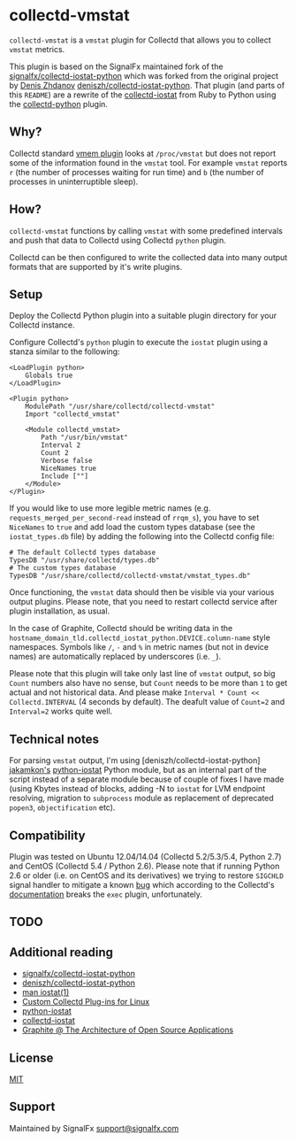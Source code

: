 collectd-vmstat
===============

`collectd-vmstat` is a `vmstat` plugin for Collectd that allows you to
collect `vmstat` metrics.

This plugin is based on the SignalFx maintained fork of the
[signalfx/collectd-iostat-python](https://github.com/signalfx/collectd-iostat-python)
which was forked from the original project by [Denis Zhdanov](mailto:denis.zhdanov@gmail.com)
[deniszh/collectd-iostat-python](https://github.com/deniszh/collectd-iostat-python).
That plugin (and parts of this `README`) are a rewrite of the
[collectd-iostat](https://github.com/keirans/collectd-iostat) from Ruby to Python
using the
[collectd-python](http://collectd.org/documentation/manpages/collectd-python.5.shtml)
plugin.


Why?
----

Collectd standard [vmem plugin](https://collectd.org/wiki/index.php/Plugin:vmem)
looks at `/proc/vmstat` but does not report some of the information found in
the `vmstat` tool.  For example `vmstat` reports `r` (the number of processes waiting for run time)
and `b` (the number of processes in uninterruptible sleep).


How?
----

`collectd-vmstat` functions by calling `vmstat` with some predefined
intervals and push that data to Collectd using Collectd `python` plugin.

Collectd can be then configured to write the collected data into many output
formats that are supported by it's write plugins.


Setup
-----

Deploy the Collectd Python plugin into a suitable plugin directory for your
Collectd instance.

Configure Collectd's `python` plugin to execute the `iostat` plugin using a
stanza similar to the following:


```
<LoadPlugin python>
    Globals true
</LoadPlugin>

<Plugin python>
    ModulePath "/usr/share/collectd/collectd-vmstat"
    Import "collectd_vmstat"

    <Module collectd_vmstat>
        Path "/usr/bin/vmstat"
        Interval 2
        Count 2
        Verbose false
        NiceNames true
        Include [""]
    </Module>
</Plugin>
```

If you would like to use more legible metric names (e.g.
`requests_merged_per_second-read` instead of `rrqm_s`), you have to set
`NiceNames` to `true` and add load the custom types database (see the
`iostat_types.db` file) by adding the following into the Collectd config file:

```
# The default Collectd types database
TypesDB "/usr/share/collectd/types.db"
# The custom types database
TypesDB "/usr/share/collectd/collectd-vmstat/vmstat_types.db"
```

Once functioning, the `vmstat` data should then be visible via your various
output plugins. Please note, that you need to restart collectd service after
plugin installation, as usual.

In the case of Graphite, Collectd should be writing data in the
`hostname_domain_tld.collectd_iostat_python.DEVICE.column-name` style namespaces.
Symbols like `/`, `-` and `%` in metric names (but not in device names) are
automatically replaced by underscores (i.e. `_`).

Please note that this plugin will take only last line of `vmstat` output, so big
`Count` numbers also have no sense, but `Count` needs to be more than `1` to get
actual and not historical data. And please make `Interval * Count <<
Collectd.INTERVAL` (4 seconds by default). The deafult value of `Count=2` and
`Interval=2` works quite well.


Technical notes
---------------

For parsing `vmstat` output, I'm using [deniszh/collectd-iostat-python]
[jakamkon's](https://bitbucket.org/jakamkon)
[python-iostat](https://bitbucket.org/jakamkon/python-iostat) Python module, but
as an internal part of the script instead of a separate module because of couple
of fixes I have made (using Kbytes instead of blocks, adding -N to `iostat` for
LVM endpoint resolving, migration to `subprocess` module as replacement of
deprecated `popen3`, `objectification` etc).


Compatibility
-------------

Plugin was tested on Ubuntu 12.04/14.04 (Collectd 5.2/5.3/5.4, Python 2.7) and
CentOS (Collectd 5.4 / Python 2.6). Please note that if running Python 2.6 or
older (i.e. on CentOS and its derivatives) we trying to restore `SIGCHLD` signal
handler to mitigate a known [bug](http://bugs.python.org/issue1731717) which
according to the Collectd's
[documentation](https://collectd.org/documentation/manpages/collectd-python.5.shtml#configuration)
breaks the `exec` plugin, unfortunately.


TODO
----


Additional reading
------------------

* [signalfx/collectd-iostat-python](https://github.com/signalfx/collectd-iostat-python)
* [deniszh/collectd-iostat-python](https://github.com/deniszh/collectd-iostat-python)
* [man iostat(1)](http://linux.die.net/man/1/iostat)
* [Custom Collectd Plug-ins for Linux](http://support.rightscale.com/12-Guides/RightScale_101/08-Management_Tools/Monitoring_System/Writing_custom_collectd_plugins/Custom_Collectd_Plug-ins_for_Linux)
* [python-iostat](https://bitbucket.org/jakamkon/python-iostat)
* [collectd-iostat](https://github.com/keirans/collectd-iostat)
* [Graphite @ The Architecture of Open Source Applications](http://www.aosabook.org/en/graphite.html)

License
-------

[MIT](http://mit-license.org/)


Support
-------

Maintained by SignalFx
[support@signalfx.com](mailto:support@signalfx.com)
